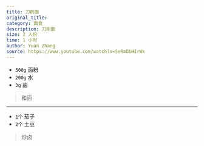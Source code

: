 ```yaml
---
title: 刀削面
original_title: 
category: 面食
description: 刀削面
size: 2 人份
time: 1 小时 
author: Yuan Zhang
source: https://www.youtube.com/watch?v=SeRmDbHIrWk
---
```


* `500g` 面粉
* `200g` 水
* `3g` 盐 

> 和面

---

* `1个` 茄子
* `2个` 土豆

> 炒卤 


